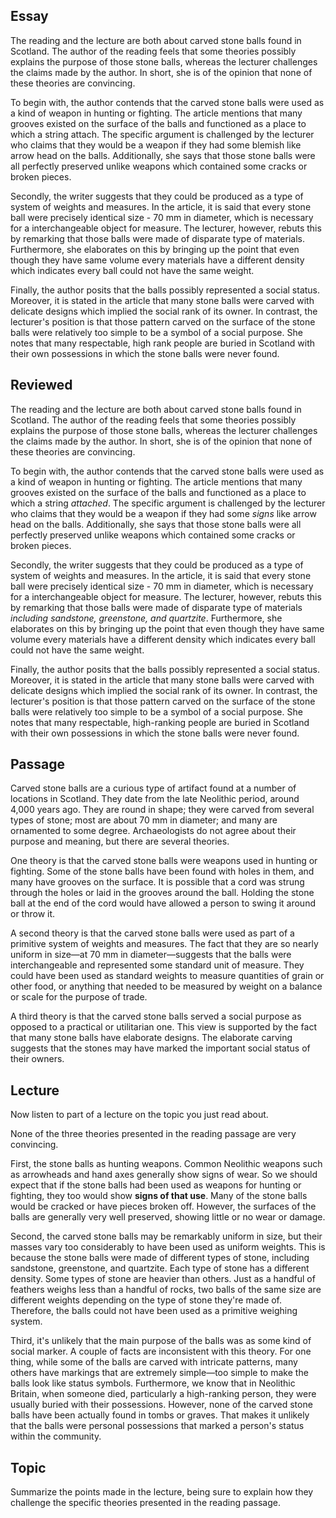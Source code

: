 ## Essay
The reading and the lecture are both about carved stone balls found in Scotland. The author of the reading feels that some theories possibly explains the purpose of those stone balls, whereas the lecturer challenges the claims made by the author. In short, she is of the opinion that none of these theories are convincing.

To begin with, the author contends that the carved stone balls were used as a kind of weapon in hunting or fighting. The article mentions that many grooves existed on the surface of the balls and functioned as a place to which a string attach. The specific argument is challenged by the lecturer who claims that they would be a weapon if they had some blemish like arrow head on the balls. Additionally, she says that those stone balls were all perfectly preserved unlike weapons which contained some cracks or broken pieces.

Secondly, the writer suggests that they could be produced as a type of system of weights and measures. In the article, it is said that every stone ball were precisely identical size - 70 mm in diameter, which is necessary for a interchangeable object for measure. The lecturer, however, rebuts this by remarking that those balls were made of disparate type of materials. Furthermore, she elaborates on this by bringing up the point that even though they have same volume every materials have a different density which indicates every ball could not have the same weight.

Finally, the author posits that the balls possibly represented a social status. Moreover, it is stated in the article that many stone balls were carved with delicate designs which implied the social rank of its owner. In contrast, the lecturer's position is that those pattern carved on the surface of the stone balls were relatively too simple to be a symbol of a social purpose. She notes that many respectable, high rank people are buried in Scotland with their own possessions in which the stone balls were never found.

## Reviewed
The reading and the lecture are both about carved stone balls found in Scotland. The author of the reading feels that some theories possibly explains the purpose of those stone balls, whereas the lecturer challenges the claims made by the author. In short, she is of the opinion that none of these theories are convincing.

To begin with, the author contends that the carved stone balls were used as a kind of weapon in hunting or fighting. The article mentions that many grooves existed on the surface of the balls and functioned as a place to which a string *attached*. The specific argument is challenged by the lecturer who claims that they would be a weapon if they had some *signs* like arrow head on the balls. Additionally, she says that those stone balls were all perfectly preserved unlike weapons which contained some cracks or broken pieces.

Secondly, the writer suggests that they could be produced as a type of system of weights and measures. In the article, it is said that every stone ball were precisely identical size - 70 mm in diameter, which is necessary for a interchangeable object for measure. The lecturer, however, rebuts this by remarking that those balls were made of disparate type of materials *including sandstone, greenstone, and quartzite*. Furthermore, she elaborates on this by bringing up the point that even though they have same volume every materials have a different density which indicates every ball could not have the same weight.

Finally, the author posits that the balls possibly represented a social status. Moreover, it is stated in the article that many stone balls were carved with delicate designs which implied the social rank of its owner. In contrast, the lecturer's position is that those pattern carved on the surface of the stone balls were relatively too simple to be a symbol of a social purpose. She notes that many respectable, high-ranking people are buried in Scotland with their own possessions in which the stone balls were never found.

## Passage
Carved stone balls are a curious type of artifact found at a number of locations in Scotland. They date from the late Neolithic period, around 4,000 years ago. They are round in shape; they were carved from several types of stone; most are about 70 mm in diameter; and many are ornamented to some degree. Archaeologists do not agree about their purpose and meaning, but there are several theories.

One theory is that the carved stone balls were weapons used in hunting or fighting. Some of the stone balls have been found with holes in them, and many have grooves on the surface. It is possible that a cord was strung through the holes or laid in the grooves around the ball. Holding the stone ball at the end of the cord would have allowed a person to swing it around or throw it.

A second theory is that the carved stone balls were used as part of a primitive system of weights and measures. The fact that they are so nearly uniform in size—at 70 mm in diameter—suggests that the balls were interchangeable and represented some standard unit of measure. They could have been used as standard weights to measure quantities of grain or other food, or anything that needed to be measured by weight on a balance or scale for the purpose of trade.

A third theory is that the carved stone balls served a social purpose as opposed to a practical or utilitarian one. This view is supported by the fact that many stone balls have elaborate designs. The elaborate carving suggests that the stones may have marked the important social status of their owners.

## Lecture
Now listen to part of a lecture on the topic you just read about. 

None of the three theories presented in the reading passage are very convincing.

First, the stone balls as hunting weapons. Common Neolithic weapons such as arrowheads and hand axes generally show signs of wear. So we should expect that if the stone balls had been used as weapons for hunting or fighting, they too would show **signs of that use**. Many of the stone balls would be cracked or have pieces broken off. However, the surfaces of the balls are generally very well preserved, showing little or no wear or damage.

Second, the carved stone balls may be remarkably uniform in size, but their masses vary too considerably to have been used as uniform weights. This is because the stone balls were made of different types of stone, including sandstone, greenstone, and quartzite. Each type of stone has a different density. Some types of stone are heavier than others. Just as a handful of feathers weighs less than a handful of rocks, two balls of the same size are different weights depending on the type of stone they're made of. Therefore, the balls could not have been used as a primitive weighing system.

Third, it's unlikely that the main purpose of the balls was as some kind of social marker. A couple of facts are inconsistent with this theory. For one thing, while some of the balls are carved with intricate patterns, many others have markings that are extremely simple—too simple to make the balls look like status symbols. Furthermore, we know that in Neolithic Britain, when someone died, particularly a high-ranking person, they were usually buried with their possessions. However, none of the carved stone balls have been actually found in tombs or graves. That makes it unlikely that the balls were personal possessions that marked a person's status within the community.

## Topic
Summarize the points made in the lecture, being sure to explain how they challenge the specific theories presented in the reading passage.